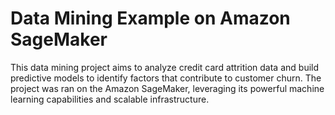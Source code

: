 # Data Mining Example on Amazon SageMaker

This data mining project aims to analyze credit card attrition data and build predictive models to identify factors that contribute to customer churn. The project was ran on the Amazon SageMaker, leveraging its powerful machine learning capabilities and scalable infrastructure.
